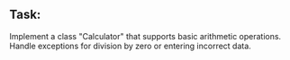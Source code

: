 ## Task:

Implement a class "Calculator" that supports basic arithmetic operations. Handle exceptions for division by zero or entering incorrect data.